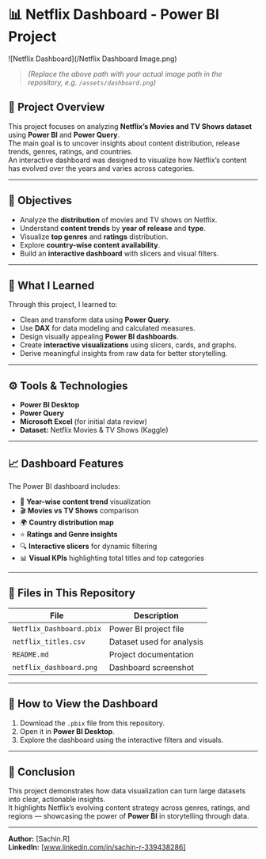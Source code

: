 # 📊 Netflix Dashboard - Power BI Project

![Netflix Dashboard](/Netflix Dashboard Image.png)
> *(Replace the above path with your actual image path in the repository, e.g. `/assets/dashboard.png`)*

## 📁 Project Overview
This project focuses on analyzing **Netflix’s Movies and TV Shows dataset** using **Power BI** and **Power Query**.  
The main goal is to uncover insights about content distribution, release trends, genres, ratings, and countries.  
An interactive dashboard was designed to visualize how Netflix’s content has evolved over the years and varies across categories.

---

## 🎯 Objectives
- Analyze the **distribution** of movies and TV shows on Netflix.  
- Understand **content trends** by **year of release** and **type**.  
- Visualize **top genres** and **ratings** distribution.  
- Explore **country-wise content availability**.  
- Build an **interactive dashboard** with slicers and visual filters.

---

## 🧠 What I Learned
Through this project, I learned to:
- Clean and transform data using **Power Query**.  
- Use **DAX** for data modeling and calculated measures.  
- Design visually appealing **Power BI dashboards**.  
- Create **interactive visualizations** using slicers, cards, and graphs.  
- Derive meaningful insights from raw data for better storytelling.

---

## ⚙️ Tools & Technologies
- **Power BI Desktop**  
- **Power Query**  
- **Microsoft Excel** (for initial data review)  
- **Dataset:** Netflix Movies & TV Shows (Kaggle)

---

## 📈 Dashboard Features
The Power BI dashboard includes:
- 📅 **Year-wise content trend** visualization  
- 🎬 **Movies vs TV Shows** comparison  
- 🌍 **Country distribution map**  
- ⭐ **Ratings and Genre insights**  
- 🔍 **Interactive slicers** for dynamic filtering  
- 📊 **Visual KPIs** highlighting total titles and top categories  

---

## 📂 Files in This Repository
| File | Description |
|------|--------------|
| `Netflix_Dashboard.pbix` | Power BI project file |
| `netflix_titles.csv` | Dataset used for analysis |
| `README.md` | Project documentation |
| `netflix_dashboard.png` | Dashboard screenshot |

---

## 🚀 How to View the Dashboard
1. Download the `.pbix` file from this repository.  
2. Open it in **Power BI Desktop**.  
3. Explore the dashboard using the interactive filters and visuals.  

---

## 🏁 Conclusion
This project demonstrates how data visualization can turn large datasets into clear, actionable insights.  
It highlights Netflix’s evolving content strategy across genres, ratings, and regions — showcasing the power of **Power BI** in storytelling through data.

---

**Author:** [Sachin.R]  
**LinkedIn:** [www.linkedin.com/in/sachin-r-339438286]  

